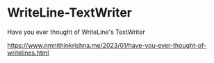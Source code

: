 # WriteLine-TextWriter

Have you ever thought of WriteLine's TextWriter

https://www.nmnithinkrishna.me/2023/01/have-you-ever-thought-of-writelines.html
